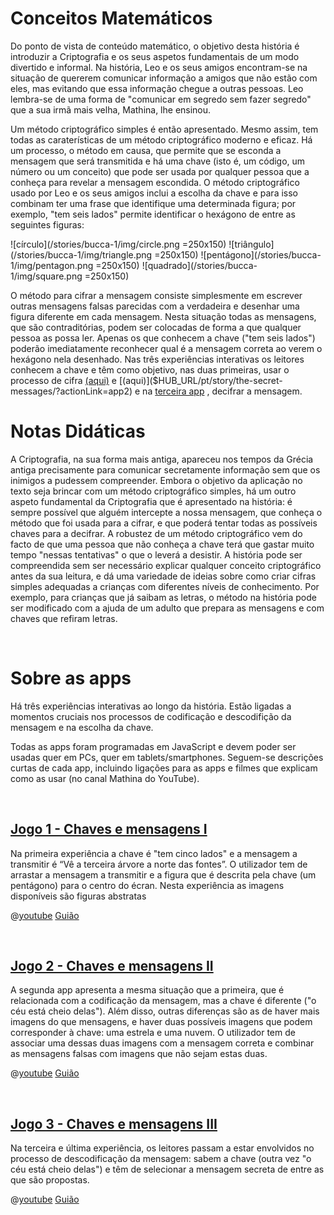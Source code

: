 # Conceitos Matemáticos
Do ponto de vista de conteúdo matemático, o objetivo desta história é introduzir a Criptografia e os seus aspetos fundamentais de um modo divertido e informal. Na história, Leo e os seus amigos encontram-se na situação de quererem comunicar informação a amigos que não estão com eles, mas evitando que essa informação chegue a outras pessoas. Leo lembra-se de uma forma de "comunicar em segredo sem fazer segredo" que a sua irmã mais velha, Mathina, lhe ensinou.

Um método criptográfico simples é então apresentado. Mesmo assim, tem todas as caraterísticas de um método criptográfico moderno e eficaz. Há um processo, o método em causa, que permite que se esconda a mensagem que será transmitida e há uma chave (isto é, um código, um número ou um conceito) que pode ser usada por qualquer pessoa que a conheça para revelar a mensagem escondida. O método criptográfico usado por Leo e os seus amigos inclui a escolha da chave e para isso combinam ter uma frase que identifique uma determinada figura; por exemplo, "tem seis lados" permite identificar o hexágono de entre as
seguintes figuras:

![círculo](/stories/bucca-1/img/circle.png =250x150)
![triângulo](/stories/bucca-1/img/triangle.png =250x150)
![pentágono](/stories/bucca-1/img/pentagon.png =250x150)
![quadrado](/stories/bucca-1/img/square.png =250x150)

O método para cifrar a mensagem consiste simplesmente em escrever outras mensagens falsas parecidas com a verdadeira e desenhar uma figura diferente em cada mensagem. Nesta situação todas as mensagens, que são contraditórias, podem ser colocadas de forma a que qualquer pessoa as possa ler. Apenas os que conhecem a chave ("tem seis lados") poderão imediatamente reconhecer qual é a mensagem correta ao verem o hexágono nela desenhado. Nas três experiências interativas os leitores conhecem a chave e têm como objetivo, nas duas primeiras, usar o processo de cifra 
[(aqui)]($HUB_URL/pt/story/the-secret-messages/?actionLink=app1)
e 
[(aqui)]($HUB_URL/pt/story/the-secret-messages/?actionLink=app2)
e na
[terceira app]($HUB_URL/pt/story/the-secret-messages/?actionLink=app3)
, decifrar a mensagem.

# Notas Didáticas

A Criptografia, na sua forma mais antiga, apareceu nos tempos da Grécia antiga precisamente para comunicar secretamente informação sem que os inimigos a pudessem compreender. Embora o objetivo da aplicação no texto seja brincar com um método criptográfico simples, há um outro aspeto fundamental da Criptografia que é apresentado na história: é sempre possível que alguém intercepte a nossa mensagem, que conheça o método que foi usada para a cifrar, e que poderá tentar todas as possíveis chaves para a decifrar. A robustez de um método criptográfico vem do facto de que uma pessoa que não conheça a chave terá que gastar
muito tempo "nessas tentativas" o que o leverá a desistir. A história pode ser compreendida sem ser necessário explicar qualquer conceito criptográfico antes da sua leitura, e dá uma variedade de ideias sobre como criar cifras simples adequadas a crianças com diferentes níveis de conhecimento. Por exemplo, para crianças que já saibam as letras, o método na história pode ser modificado com a ajuda de um adulto que prepara as mensagens e com chaves que refiram letras.

&nbsp;

# Sobre as apps

Há três experiências interativas ao longo da história. Estão ligadas a momentos cruciais nos processos de codificação e descodifição da mensagem e na escolha da chave.

Todas as apps foram programadas em JavaScript e devem poder ser usadas quer em PCs, quer em tablets/smartphones.
Seguem-se descrições curtas de cada app, incluindo ligações para as apps e filmes que explicam como as usar (no canal Mathina do YouTube).

&nbsp;

## [Jogo 1 - Chaves e mensagens I]($HUB_URL/pt/story/the-secret-messages/?actionLink=app1)

Na primeira experiência a chave é "tem cinco lados" e a mensagem a transmitir é “Vê a terceira árvore a norte das fontes”.  O utilizador tem de arrastar a mensagem a transmitir e a figura que é descrita pela chave (um pentágono) para o centro do écran. Nesta experiência as imagens disponíveis são figuras abstratas

@[youtube](OYrrdu4y_7E?_align-center_)
[Guião](/stories/bucca-1/transcripts/Script1-pt.pdf)

&nbsp;

## [Jogo 2 - Chaves e mensagens II]($HUB_URL/pt/story/the-secret-messages/?actionLink=app2)

A segunda app apresenta a mesma situação que a primeira, que é relacionada com a codificação da mensagem, mas a chave é diferente ("o céu está cheio delas"). Além disso, outras diferenças são as de haver mais imagens do que mensagens, e haver duas possíveis imagens que podem corresponder à chave: uma estrela e uma nuvem. O utilizador tem de associar uma dessas duas imagens com a mensagem correta e combinar as mensagens falsas com imagens que não sejam estas duas.

@[youtube](OYrrdu4y_7E?_align-center_)
[Guião](/stories/bucca-1/transcripts/Script1-pt.pdf)

&nbsp;

## [Jogo 3 - Chaves e mensagens III]($HUB_URL/pt/story/the-secret-messages/?actionLink=app3)

Na terceira e última experiência, os leitores passam a estar envolvidos no processo de descodificação da mensagem: sabem a chave (outra vez "o céu está cheio delas") e têm de selecionar a mensagem secreta de entre as que são propostas.

@[youtube](OYrrdu4y_7E?_align-center_)
[Guião](/stories/bucca-1/transcripts/Script1-pt.pdf)

&nbsp;